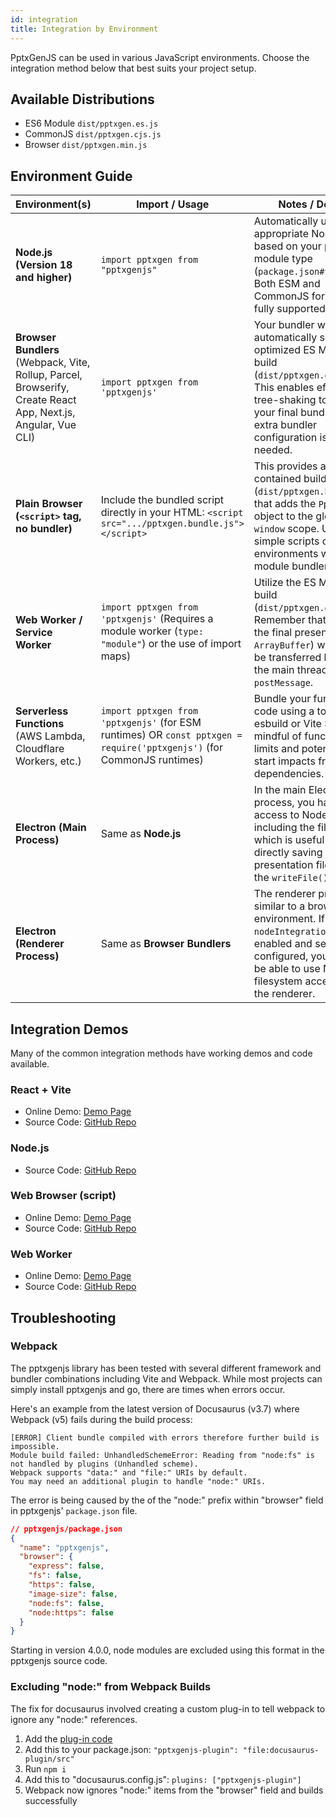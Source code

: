 ```yaml
---
id: integration
title: Integration by Environment
---
```


PptxGenJS can be used in various JavaScript environments. Choose the integration method below that best suits your project setup.

## Available Distributions

- ES6 Module `dist/pptxgen.es.js`
- CommonJS `dist/pptxgen.cjs.js`
- Browser `dist/pptxgen.min.js`

## Environment Guide

| Environment(s)                                                                                                | Import / Usage                                                                                                         | Notes / Details                                                                                                                                                                                                          |
| ------------------------------------------------------------------------------------------------------------- | ---------------------------------------------------------------------------------------------------------------------- | ------------------------------------------------------------------------------------------------------------------------------------------------------------------------------------------------------------------------ |
| **Node.js (Version 18 and higher)**                                                                           | `import pptxgen from "pptxgenjs"`                                                                                      | Automatically uses the appropriate Node.js build based on your project's module type (`package.json#type`). Both ESM and CommonJS formats are fully supported.                                                           |
| **Browser Bundlers** (Webpack, Vite, Rollup, Parcel, Browserify, Create React App, Next.js, Angular, Vue CLI) | `import pptxgen from 'pptxgenjs'`                                                                                      | Your bundler will automatically select the optimized ES Module build (`dist/pptxgen.es.js`). This enables effective tree-shaking to minimize your final bundle size. No extra bundler configuration is typically needed. |
| **Plain Browser (`<script>` tag, no bundler)**                                                                | Include the bundled script directly in your HTML: `<script src=".../pptxgen.bundle.js"></script>`                      | This provides a self-contained build (`dist/pptxgen.bundle.js`) that adds the `PptxGenJS` object to the global `window` scope. Useful for simple scripts or environments without a module bundler.                       |
| **Web Worker / Service Worker**                                                                               | `import pptxgen from 'pptxgenjs'` (Requires a module worker (`type: "module"`) or the use of import maps)              | Utilize the ES Module build (`dist/pptxgen.es.js`). Remember that data (like the final presentation `ArrayBuffer`) will need to be transferred back to the main thread using `postMessage`.                              |
| **Serverless Functions** (AWS Lambda, Cloudflare Workers, etc.)                                               | `import pptxgen from 'pptxgenjs'` (for ESM runtimes) OR `const pptxgen = require('pptxgenjs')` (for CommonJS runtimes) | Bundle your function code using a tool like esbuild or Vite SSR; Be mindful of function size limits and potential cold start impacts from larger dependencies.                                                           |
| **Electron (Main Process)**                                                                                   | Same as **Node.js**                                                                                                    | In the main Electron process, you have full access to Node.js APIs, including the filesystem, which is useful for directly saving presentation files using the `writeFile()` method.                                     |
| **Electron (Renderer Process)**                                                                               | Same as **Browser Bundlers**                                                                                           | The renderer process is similar to a browser environment. If `nodeIntegration` is enabled and securely configured, you may also be able to use Node.js filesystem access from the renderer.                              |

## Integration Demos

Many of the common integration methods have working demos and code available.

### React + Vite

- Online Demo: [Demo Page](https://gitbrent.github.io/PptxGenJS/demo/vite/index.html)
- Source Code: [GitHub Repo](https://github.com/gitbrent/PptxGenJS/tree/master/demos/vite-demo)

### Node.js

- Source Code: [GitHub Repo](https://github.com/gitbrent/PptxGenJS/tree/master/demos/node)

### Web Browser (script)

- Online Demo: [Demo Page](https://gitbrent.github.io/PptxGenJS/demo/browser/index.html)
- Source Code: [GitHub Repo](https://github.com/gitbrent/PptxGenJS/tree/master/demos/browser)

### Web Worker

- Online Demo: [Demo Page](https://gitbrent.github.io/PptxGenJS/demo/browser/worker_test.html)
- Source Code: [GitHub Repo](https://github.com/gitbrent/PptxGenJS/tree/master/demos/browser)

## Troubleshooting

### Webpack

The pptxgenjs library has been tested with several different framework and bundler combinations
including Vite and Webpack. While most projects can simply install pptxgenjs and go, there are times
when errors occur.

Here's an example from the latest version of Docusaurus (v3.7) where Webpack (v5) fails during the build process:

```text
[ERROR] Client bundle compiled with errors therefore further build is impossible.
Module build failed: UnhandledSchemeError: Reading from "node:fs" is not handled by plugins (Unhandled scheme).
Webpack supports "data:" and "file:" URIs by default.
You may need an additional plugin to handle "node:" URIs.
```

The error is being caused by the of the "node:" prefix within "browser" field in pptxgenjs' `package.json` file.

```json
// pptxgenjs/package.json
{
  "name": "pptxgenjs",
  "browser": {
    "express": false,
    "fs": false,
    "https": false,
    "image-size": false,
    "node:fs": false,
    "node:https": false
  }
}
```

Starting in version 4.0.0, node modules are excluded using this format in the pptxgenjs source code.

### Excluding "node:" from Webpack Builds

The fix for docusaurus involved creating a custom plug-in to tell webpack to ignore any "node:" references.

1. Add the [plug-in code](https://github.com/gitbrent/PptxGenJS/tree/gh-pages/docusaurus-plugin)
2. Add this to your package.json: `"pptxgenjs-plugin": "file:docusaurus-plugin/src"`
3. Run `npm i`
4. Add this to "docusaurus.config.js": `plugins: ["pptxgenjs-plugin"]`
5. Webpack now ignores "node:" items from the "browser" field and builds successfully
